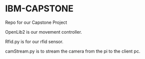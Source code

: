# IBM-CAPSTONE
Repo for our Capstone Project

OpenLib2 is our movement controller.

Rfid.py is for our rfid sensor.

camStream.py is to stream the camera from the pi to the client pc.
